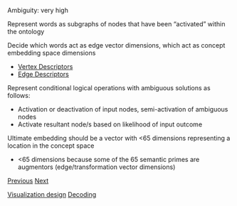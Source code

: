 Ambiguity: very high

Represent words as subgraphs of nodes that have been “activated” within the ontology

Decide which words act as edge vector dimensions, which act as concept embedding space dimensions
- [Vertex Descriptors](Ontology-Vertex-Representation)
- [Edge Descriptors](Ontology-Edge-Representation.md)

Represent conditional logical operations with ambiguous solutions as follows:
- Activation or deactivation of input nodes, semi-activation of ambiguous nodes
- Activate resultant node/s based on likelihood of input outcome

Ultimate embedding should be a vector with <65 dimensions representing a location in the concept space
- <65 dimensions because some of the 65 semantic primes are augmentors (edge/transformation vector dimensions)

[Previous](Bijective-Mapping-to-Reduced-English)
[Next](Extrapolating-Embeddings-to-Subtokens.md)

[Visualization design](Ontology-Visualizations.md)
[Decoding](Decoding-Embeddings.md)